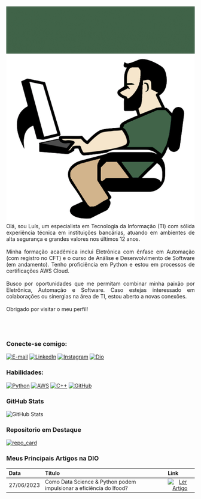 <h1></h1>
<img src="https://github.com/CientistaPY/CientistaPY/blob/main/Grey%20Minimalist%20Modern%20Social%20Media%20Specialist%20LinkedIn%20Banner%20(2).gif?raw=true"
<br>
<img align="right"src="https://github.com/CientistaPY/CientistaPY/blob/main/propic.png?raw=true"></a>
<br>
<p align="justify">Olá, sou Luís, um especialista em Tecnologia da Informação (TI) com sólida experiência técnica em instituições bancárias, atuando em ambientes de alta segurança e grandes valores nos últimos 12 anos.
<br>
<br>
Minha formação acadêmica inclui Eletrônica com ênfase em Automação (com registro no CFT) e o curso de Análise e Desenvolvimento de Software (em andamento). Tenho proficiência em Python e estou em processos de certificações AWS Cloud.
<br>
<br>
Busco por oportunidades que me permitam combinar minha paixão por Eletrônica, Automação e Software. Caso estejas interessado em colaborações ou sinergias na área de TI, estou aberto a novas conexões. 
<br>
<br>
Obrigado por visitar o meu perfil!
<br>
<br>
<br>
<br>


### Conecte-se comigo:
[![E-mail](https://img.shields.io/badge/-Email-416449?style=for-the-badge&logo=gmail&logoColor=D2B48C&color:D2B48C)](mailto:mailtoluiscarlos@gmail.com)
[![LinkedIn](https://img.shields.io/badge/-LinkedIn-416449?style=for-the-badge&logo=linkedin&logoColor=D2B48C&color:D2B48C)](https://www.linkedin.com/in/luís-pontes-289645137)
[![Instagram](https://img.shields.io/badge/-Instagram-416449?style=for-the-badge&logo=instagram&logoColor=D2B48C&color:D2B48C)](https://www.instagram.com/cientista.py/)
[![Dio](https://img.shields.io/badge/-Dio-416449?style=for-the-badge&logo=dtube&logoColor=D2B48C&color:D2B48C)](https://web.dio.me/users/MAILTOLUISCARLOS/)
<br>

### Habilidades:
[![Python](https://img.shields.io/badge/python-416449?style=for-the-badge&logo=python&logoColor=D2B48C&color:D2B48C)](https://www.python.org/)
[![AWS](https://img.shields.io/badge/AWS_Cloud-416449?style=for-the-badge&logo=amazon-aws&&logoColor=D2B48C&color:D2B48C)](http://aws.amazon.com/)
[![C++](https://img.shields.io/badge/C++-416449?style=for-the-badge&logo=c%2B%2B&&logoColor=D2B48C&color:D2B48C)](https://cplusplus.com/)
[![GitHub](https://img.shields.io/badge/-GitHub-416449?style=for-the-badge&logo=github&logoColor=D2B48C&color:D2B48C)](https://docs.github.com/)
<br>

### GitHub Stats
![GitHub Stats](https://github-readme-stats-git-masterrstaa-rickstaa.vercel.app/api?username=CientistaPy&theme=transparent&bg_color=416449&border_color=FFF&show_icons=true&icon_color=D2B48C&title_color=D2B48C&text_color=D2B48C)
<br>

### Repositorio em Destaque

[![repo_card](https://github-readme-stats.vercel.app/api/pin/?username=CientistaPY&repo=desafios_dio&cache_seconds=86400&theme=transparent&bg_color=416449&border_color=FFF&show_icons=true&icon_color=D2B48C&title_color=D2B48C&text_color=D2B48C)](https://github.com/CientistaPY/desafios_dio.git)

### Meus Principais Artigos na DIO
<table>
  <thead>
    <tr align="left">
      <th>Data</th>
      <th>Título</th>
      <th>Link</th>
    </tr>
  </thead>
  <tbody align="left">
    <tr>
      <td>27/06/2023</td>
      <td>Como Data Science & Python podem impulsionar a eficiência do Ifood?</td>
      <td align="center">
        <a href="https://www.dio.me/articles/como-data-science-python-podem-impulsionar-a-eficiencia-do-ifood">
           <img align="center" alt="Ler Artigo" src="https://img.shields.io/badge/-Ler_Artigo-416449?style=for-the-badge&logo=dtube&logoColor=D2B48C&color:D2B48C">
        </a>
      </td>
    </tr>
    <tr>
      
  <tfoot></tfoot>
</table>



